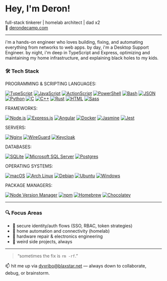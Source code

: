 # Hey, I'm Deron!

full-stack tinkerer | homelab architect | dad x2  
🔗 [derondecamp.com](https://derondecamp.com)

---

i'm a hands-on engineer who loves building, fixing, and automating everything from networks to web apps. by day, i'm a Desktop Support Engineer. by night, i'm deep in TypeScript and Express, optimizing and maintaining my home infrastructure, and explaining black holes to my kids.

### 🛠️ Tech Stack
  
PROGRAMMING & SCRIPTING LANGUAGES:

[![TypeScript](https://img.shields.io/badge/-TypeScript-3178C6?logo=typescript&logoColor=white)](#)
[![JavaScript](https://img.shields.io/badge/JavaScript-F7DF1E?logo=javascript&logoColor=000)](#)
[![ActionScript](https://img.shields.io/badge/-ActionScript-ED1D25?logo=adobe&logoColor=white)](#)
[![PowerShell](https://img.shields.io/badge/-PowerShell-5391FE?logo=powershell&logoColor=white)](#)
[![Bash](https://img.shields.io/badge/-Bash-4EAA25?logo=gnubash&logoColor=white)](#)
[![JSON](https://img.shields.io/badge/JSON-000?logo=json&logoColor=fff)](#)
[![Python](https://img.shields.io/badge/-Python-3776AB?logo=python&logoColor=white)](#)
[![C](https://img.shields.io/badge/C-00599C?logo=c&logoColor=white)](#)
[![C++](https://img.shields.io/badge/C++-%2300599C.svg?logo=c%2B%2B&logoColor=white)](#)
[![Rust](https://img.shields.io/badge/Rust-%23000000.svg?e&logo=rust&logoColor=white)](#)
[![HTML](https://img.shields.io/badge/HTML-%23E34F26.svg?logo=html5&logoColor=white)](#)
[![Sass](https://img.shields.io/badge/Sass-C69?logo=sass&logoColor=fff)](#)

FRAMEWORKS:

[![Node.js](https://img.shields.io/badge/-Node.js-339933?logo=node.js&logoColor=white)](#)
[![Express.js](https://img.shields.io/badge/Express.js-%23404d59.svg?logo=express&logoColor=%2361DAFB)](#)
[![Angular](https://img.shields.io/badge/-Angular-DD0031?logo=angular&logoColor=white)](#)
[![Docker](https://img.shields.io/badge/Docker-2496ED?logo=docker&logoColor=fff)](#)
[![Jasmine](https://img.shields.io/badge/Jasmine-8A4182?logo=jasmine&logoColor=fff)](#)
[![Jest](https://img.shields.io/badge/Jest-C21325?logo=jest&logoColor=fff)](#)

SERVERS:

[![Nginx](https://img.shields.io/badge/-Nginx-009639?logo=nginx&logoColor=white)](#)
[![WireGuard](https://img.shields.io/badge/-WireGuard-88171A?logo=wireguard&logoColor=white)](#)
[![Keycloak](https://img.shields.io/badge/-Keycloak-000000?logo=keycloak&logoColor=white)](#)

DATABASES:

[![SQLite](https://img.shields.io/badge/SQLite-%2307405e.svg?logo=sqlite&logoColor=white)](#)
[![Microsoft SQL Server](https://custom-icon-badges.demolab.com/badge/Microsoft%20SQL%20Server-CC2927?logo=mssqlserver-white&logoColor=white)](#)
[![Postgres](https://img.shields.io/badge/Postgres-%23316192.svg?logo=postgresql&logoColor=white)](#)

OPERATING SYSTEMS:

[![macOS](https://img.shields.io/badge/macOS-000000?logo=apple&logoColor=F0F0F0)](#)
[![Arch Linux](https://img.shields.io/badge/Arch%20Linux-1793D1?logo=arch-linux&logoColor=fff)](#)
[![Debian](https://img.shields.io/badge/Debian-A81D33?logo=debian&logoColor=fff)](#)
[![Ubuntu](https://img.shields.io/badge/Ubuntu-E95420?logo=ubuntu&logoColor=white)](#)
[![Windows](https://custom-icon-badges.demolab.com/badge/Windows-0078D6?logo=windows11&logoColor=white)](#)

PACKAGE MANAGERS:

[![Node Version Manager](https://img.shields.io/badge/node%20version%20manager-318C31?message=%20&logo=nvm&logoColor=white&style=round-square)](#)
[![npm](https://img.shields.io/badge/npm-CB3837?logo=npm&logoColor=fff)](#)
[![Homebrew](https://img.shields.io/badge/Homebrew-FBB040?logo=homebrew&logoColor=fff)](#)
[![Chocolatey](https://img.shields.io/badge/chocolatey-blue?message=%20&logo=chocolatey&logoColor=white&style=round-square&colorA=5c9fd8&colorB=734a1f)](#)

---

### 🔍 Focus Areas
- 🔐 secure identity/auth flows (SSO, RBAC, token strategies)
- 🤖 home automation and connectivity (homelab)
- 🧰 hardware repair & electronics engineering
- 🧪 weird side projects, always
---

> “sometimes the fix is `rm -rf`.”

📫 hit me up via [dyxribo@blaxstar.net](mailto:dyxribo@blaxstar.net) — always down to collaborate, debug, or brainstorm.
